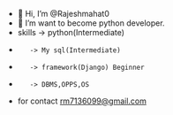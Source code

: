 - 👋 Hi, I’m @Rajeshmahat0
- 👀 I’m want to become python  developer.
- skills -> python(Intermediate)
-        -> My sql(Intermediate)
-        -> framework(Django) Beginner
-        -> DBMS,OPPS,OS
- for contact rm7136099@gmail.com


<!---
Rajeshmahat0/Rajeshmahat0 is a ✨ special ✨ repository because its `README.md` (this file) appears on your GitHub profile.
You can click the Preview link to take a look at your changes.
--->
